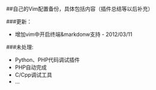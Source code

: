 ##自己的Vim配置备份，具体包括内容（插件总结等以后补充）


###更新： 

* 增加vim中开启终端&markdonw支持 - 2012/03/11 

###未处理: 

* Python、PHP代码调试插件 
* PHP自动完成 
* C/Cpp调试工具 
* ... 
